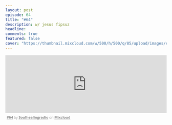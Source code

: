 ```yaml
---
layout: post
episode: 64
title: "#64"
description: w/ jesus fipsuz
headline:
comments: true  
featured: false
cover: "https://thumbnail.mixcloud.com/w/500/h/500/q/85/upload/images/extaudio/b16ef278-7633-40f0-ba73-dfeaf4fd04c6.jpg"
---
```


<iframe width="100%" height="180" src="https://www.mixcloud.com/widget/iframe/?embed_type=widget_standard&amp;embed_uuid=cc1c19b8-8775-431e-8329-b493598ad7e2&amp;feed=https%3A%2F%2Fwww.mixcloud.com%2Fsoulhealingradio%2F64%2F&amp;hide_cover=1&amp;hide_tracklist=1&amp;replace=0" frameborder="0"></iframe><div style="clear: both; height: 3px; width: auto;"></div><p style="display: block; font-size: 11px; font-family: 'Open Sans', Helvetica, Arial, sans-serif; margin: 0px; padding: 3px 4px; color: rgb(153, 153, 153); width: auto;"><a href="https://www.mixcloud.com/soulhealingradio/64/?utm_source=widget&amp;utm_medium=web&amp;utm_campaign=base_links&amp;utm_term=resource_link" target="_blank" style="color:#808080; font-weight:bold;">#64</a><span> by </span><a href="https://www.mixcloud.com/soulhealingradio/?utm_source=widget&amp;utm_medium=web&amp;utm_campaign=base_links&amp;utm_term=profile_link" target="_blank" style="color:#808080; font-weight:bold;">Soulhealingradio</a><span> on </span><a href="https://www.mixcloud.com/?utm_source=widget&amp;utm_medium=web&amp;utm_campaign=base_links&amp;utm_term=homepage_link" target="_blank" style="color:#808080; font-weight:bold;"> Mixcloud</a></p><div style="clear: both; height: 3px; width: auto;"></div>
